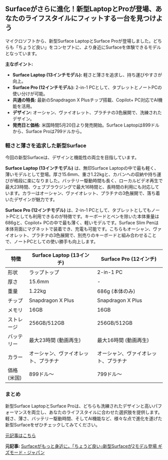 ## Surfaceがさらに進化！新型LaptopとProが登場、あなたのライフスタイルにフィットする一台を見つけよう

マイクロソフトから、新型Surface LaptopとSurface Proが登場しました。どちらも「ちょうど良い」をコンセプトに、より身近にSurfaceを体験できるモデルとなっています。

**主なポイント:**

* **Surface Laptop (13インチモデル):** 軽さと薄さを追求し、持ち運びやすさが向上。
* **Surface Pro (12インチモデル):** 2-in-1 PCとして、タブレットとノートPCの使い分けが可能。
* **共通の特長:** 最新のSnapdragon X Plusチップ搭載、Copilot+ PC対応でAI機能を活用。
* **デザイン:** オーシャン、ヴァイオレット、プラチナの3色展開で、洗練されたデザイン。
* **発売日と価格:** 米国時間5月20日より発売開始。Surface Laptopは899ドルから、Surface Proは799ドルから。

### 軽さと薄さを追求した新型Surface

今回の新型Surfaceは、デザインと機能性の両立を目指しています。

**Surface Laptop (13インチモデル)** は、無印Surface Laptopの中で最も軽く、薄いモデルとして登場。厚さ15.6mm、重さ1.22kgと、カバンへの収納や持ち運びが格段に楽になりました。バッテリー駆動時間も長く、ローカルビデオ再生で最大23時間、ウェブブラウジングで最大16時間と、長時間の利用にも対応しています。カラーはオーシャン、ヴァイオレット、プラチナの3色展開で、落ち着いたデザインが魅力です。

**Surface Pro (12インチモデル)** は、2-in-1 PCとして、タブレットとしてもノートPCとしても利用できるのが特徴です。キーボードとペンを除いた本体重量は686gと、Copilot+ PCの中で最も薄く、軽いモデルです。Surface Slim Penは本体背面にマグネットで装着でき、充電も可能です。こちらもオーシャン、ヴァイオレット、プラチナの3色展開で、別売りのキーボードと組み合わせることで、ノートPCとしての使い勝手も向上します。

| 特徴 | Surface Laptop (13インチ) | Surface Pro (12インチ) |
| ------------- | ----------------------- | ---------------------- |
| 形状 | ラップトップ | 2-in-1 PC |
| 厚さ | 15.6mm | - |
| 重量 | 1.22kg | 686g (本体のみ) |
| チップ | Snapdragon X Plus | Snapdragon X Plus |
| メモリ | 16GB | 16GB |
| ストレージ | 256GB/512GB | 256GB/512GB |
| バッテリー | 最大23時間 (動画再生) | 最大16時間 (動画再生) |
| カラー | オーシャン、ヴァイオレット、プラチナ | オーシャン、ヴァイオレット、プラチナ |
| 価格 (米国) | 899ドル〜 | 799ドル〜 |

### まとめ

新型Surface LaptopとSurface Proは、どちらも洗練されたデザインと高いパフォーマンスを両立し、あなたのライフスタイルに合わせた選択肢を提供します。軽さ、薄さ、バッテリー駆動時間、そしてAI機能など、様々な点で進化を遂げた新型Surfaceをぜひチェックしてみてください。

[元記事はこちら](https://www.gizmodo.jp/2024/05/new-surface-laptop-pro.html)


**元記事:** [Surfaceがもっと身近に。｢ちょうど良い｣新型Surfaceが2モデル登場 ギズモード・ジャパン](https://www.gizmodo.jp/2025/05/surface-pro2025.html)